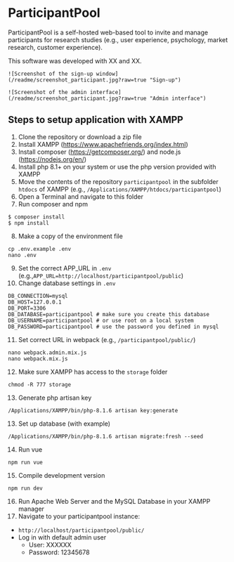 # ParticipantPool

ParticipantPool is a self-hosted web-based tool to invite and manage participants for research studies (e.g., user experience, psychology, market research, customer experience).


This software was developed with XX and XX. 


```
![Screenshot of the sign-up window](/readme/screenshot_participant.jpg?raw=true "Sign-up")
```

```
![Screenshot of the admin interface](/readme/screenshot_participant.jpg?raw=true "Admin interface")
```

## Steps to setup application with XAMPP

1. Clone the repository or download a zip file
2. Install XAMPP (https://www.apachefriends.org/index.html)
4. Install composer (https://getcomposer.org/) and node.js (https://nodejs.org/en/)
5. Install php 8.1+ on your system or use the php version provided with XAMPP 
6. Move the contents of the repository `participantpool` in the subfolder `htdocs` of XAMPP (e.g., `/Applications/XAMPP/htdocs/participantpool`)
7. Open a Terminal and navigate to this folder
8. Run composer and npm
```
$ composer install
$ npm install
```
8. Make a copy of the environment file
```
cp .env.example .env
nano .env
```
9. Set the correct APP_URL in `.env` (e.g.,`APP_URL=http://localhost/participantpool/public`)
10. Change database settings in `.env`
```
DB_CONNECTION=mysql
DB_HOST=127.0.0.1
DB_PORT=3306
DB_DATABASE=participantpool # make sure you create this database
DB_USERNAME=participantpool # or use root on a local system
DB_PASSWORD=participantpool # use the password you defined in mysql
```
 11.  Set correct URL in webpack (e.g., `/participantpool/public/`)
```
nano webpack.admin.mix.js
nano webpack.mix.js
```
 12. Make sure XAMPP has access to the `storage` folder 
```
chmod -R 777 storage  
```
13. Generate php artisan key
 ```
/Applications/XAMPP/bin/php-8.1.6 artisan key:generate
 ```
 13. Set up database (with example)
```
/Applications/XAMPP/bin/php-8.1.6 artisan migrate:fresh --seed
```
14. Run vue
```
npm run vue
```
15. Compile development version
 ```
npm run dev
```
16. Run Apache Web Server and the MySQL Database in your XAMPP manager
17. Navigate to your participantpool instance:
* `http://localhost/participantpool/public/`
* Log in with default admin user
	* User: XXXXXX
	* Password: 12345678